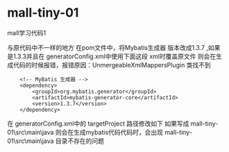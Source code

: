 # mall-tiny-01
mall学习代码1


与原代码中不一样的地方
在pom文件中，将Mybatis生成器 版本改成1.3.7 ,如果是1.3.3并且在 generatorConfig.xml中使用下面这段 xml时覆盖原文件  则会在生成代码的时候报错，报错原因：UnmergeableXmlMappersPlugin 类找不到
        <!--生成mapper.xml时覆盖原文件-->
        <plugin type="org.mybatis.generator.plugins.UnmergeableXmlMappersPlugin" />
        
        <!-- MyBatis 生成器 -->
        <dependency>
            <groupId>org.mybatis.generator</groupId>
            <artifactId>mybatis-generator-core</artifactId>
            <version>1.3.7</version>
        </dependency>
        
        

在 generatorConfig.xml中的 targetProject 路径修改如下
        <!--指定生成model的路径-->
        <javaModelGenerator targetPackage="com.macro.mall.tiny.mbg.model" targetProject="..\mall-tiny-01\src\main\java"/>
        <!--指定生成mapper.xml的路径-->
        <sqlMapGenerator targetPackage="com.macro.mall.tiny.mbg.mapper" targetProject="..\mall-tiny-01\src\main\resources"/>
        <!--指定生成mapper接口的的路径-->
        <javaClientGenerator type="XMLMAPPER" targetPackage="com.macro.mall.tiny.mbg.mapper" targetProject="..\mall-tiny-01\src\main\java"/>
如果写成  mall-tiny-01\src\main\java 则会在生成mybatis代码代码时，会出现  mall-tiny-01\src\main\java 目录不存在的问题
